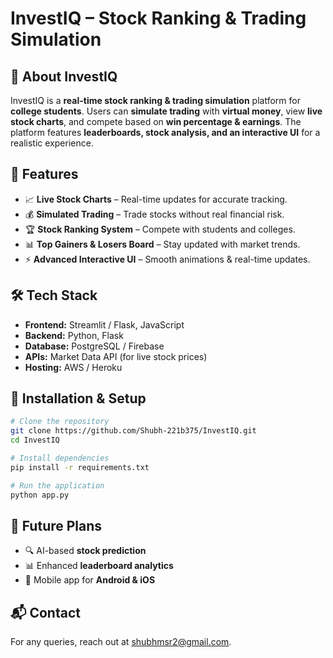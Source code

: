 # InvestIQ – Stock Ranking & Trading Simulation

## 🚀 About InvestIQ
InvestIQ is a **real-time stock ranking & trading simulation** platform for **college students**. Users can **simulate trading** with **virtual money**, view **live stock charts**, and compete based on **win percentage & earnings**. The platform features **leaderboards, stock analysis, and an interactive UI** for a realistic experience.

## 🎯 Features
- 📈 **Live Stock Charts** – Real-time updates for accurate tracking.
- 💰 **Simulated Trading** – Trade stocks without real financial risk.
- 🏆 **Stock Ranking System** – Compete with students and colleges.
- 📊 **Top Gainers & Losers Board** – Stay updated with market trends.
- ⚡ **Advanced Interactive UI** – Smooth animations & real-time updates.

## 🛠 Tech Stack
- **Frontend:** Streamlit / Flask, JavaScript
- **Backend:** Python, Flask
- **Database:** PostgreSQL / Firebase
- **APIs:** Market Data API (for live stock prices)
- **Hosting:** AWS / Heroku

## 📌 Installation & Setup
```bash
# Clone the repository
git clone https://github.com/Shubh-221b375/InvestIQ.git
cd InvestIQ

# Install dependencies
pip install -r requirements.txt

# Run the application
python app.py
```

## 🚀 Future Plans
- 🔍 AI-based **stock prediction**
- 📊 Enhanced **leaderboard analytics**
- 📱 Mobile app for **Android & iOS**

## 📬 Contact
For any queries, reach out at shubhmsr2@gmail.com.

